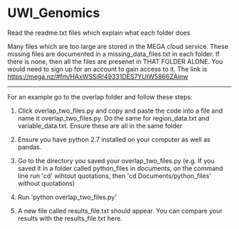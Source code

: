 # UWI_Genomics

Read the readme.txt files which explain what each folder does

Many files which are too large are stored in the MEGA cloud service. These missing files are documented in a missing_data_files.txt in each folder. If there is none, then all the files are presenet in THAT FOLDER ALONE. You would need to sign up for an account to gain access to it. The link is https://mega.nz/#fm/HAxWSSjR!49331DES7YUIW5866ZAinw

---
For an example  go to the overlap folder and follow these steps:

1. Click overlap_two_files.py and copy and paste the code into a file and name it overlap_two_files.py. Do the same for region_data.txt and variable_data.txt. Ensure these are all in the same folder

2. Ensure you have python 2.7 installed on your computer as well as pandas.

3. Go to the directory you saved your overlap_two_files.py (e.g. If you saved it in a folder called python_files in documents, on the command line run 'cd' wihtout quotations, then 'cd Documents/python_files' without quotations)

4. Run 'python overlap_two_files.py'

5. A new file called results_file.txt should appear. You can compare your results with the results_file.txt here.
